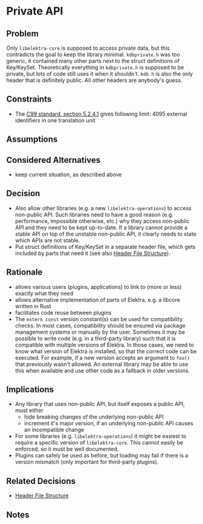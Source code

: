 # Private API

## Problem

Only `libelektra-core` is supposed to access private data, but this contradicts the goal to keep the library minimal.
`kdbprivate.h` was too generic, it contained many other parts next to the struct definitions of Key/KeySet.
Theoretically everything in `kdbprivate.h` is supposed to be private, but lots of code still uses it when it shouldn't.
`kdb.h` is also the only header that is definitely public.
All other headers are anybody's guess.

## Constraints

- The [C99 standard, section 5.2.4.1](https://www.open-std.org/jtc1/sc22/wg14/) gives following limit:
  4095 external identifiers in one translation unit

## Assumptions

## Considered Alternatives

- keep current situation, as described above

## Decision

- Also allow other libraries (e.g. a new `libelektra-operations`) to access non-public API.
  Such libraries need to have a good reason (e.g. performance, impossible otherwise, etc.) why they access non-public API and they need to be kept up-to-date.
  If a library cannot provide a stable API on top of the unstable non-public API, it clearly needs to state which APIs are not stable.
- Put struct definitions of Key/KeySet in a separate header file, which gets included by parts that need it (see also [Header File Structure](header_file_structure.md)).

## Rationale

- allows various users (plugins, applications) to link to (more or less) exactly what they need
- allows alternative implementation of parts of Elektra, e.g. a libcore written in Rust
- facilitates code reuse between plugins
- The `extern const` version constant(s) can be used for compatibility checks.
  In most cases, compatibility should be ensured via package management systems or manually by the user.
  Sometimes it may be possible to write code (e.g. in a third-party library) such that it is compatible with multiple versions of Elektra.
  In those cases, we need to know what version of Elektra is installed, so that the correct code can be executed.
  For example, if a new version accepts an argument to `foo()` that previously wasn't allowed.
  An external library may be able to use this when available and use other code as a fallback in older versions.

## Implications

- Any library that uses non-public API, but itself exposes a public API, must either
  - hide breaking changes of the underlying non-public API
  - increment it's major version, if an underlying non-public API causes an incompatible change
- For some libraries (e.g. `libelektra-operations`) it might be easiest to require a specific version of `libelektra-core`. This cannot easily be enforced, so it must be well documented.
- Plugins can safely be used as before, but loading may fail if there is a version mismatch (only important for third-party plugins).

## Related Decisions

- [Header File Structure](header_file_structure.md)

## Notes
